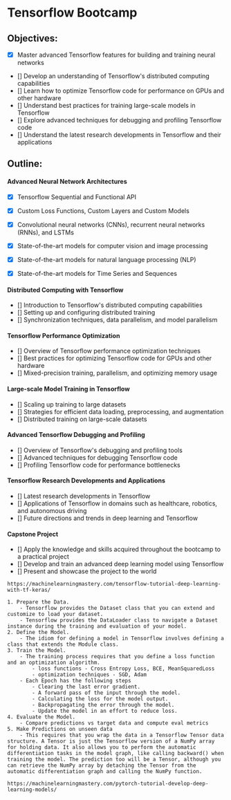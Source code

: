 
# Tensorflow Bootcamp

## Objectives:

- [x] Master advanced Tensorflow features for building and training neural networks
- [] Develop an understanding of Tensorflow's distributed computing capabilities
- [] Learn how to optimize Tensorflow code for performance on GPUs and other hardware
- [] Understand best practices for training large-scale models in Tensorflow
- [] Explore advanced techniques for debugging and profiling Tensorflow code
- [] Understand the latest research developments in Tensorflow and their applications

## Outline:

#### Advanced Neural Network Architectures

- [x] Tensorflow Sequential and Functional API
- [x] Custom Loss Functions, Custom Layers and Custom Models
- [x] Convolutional neural networks (CNNs), recurrent neural networks (RNNs), and LSTMs
- [x] State-of-the-art models for computer vision and image processing 
- [x] State-of-the-art models for natural language processing (NLP)
- [x] State-of-the-art models for Time Series and Sequences


#### Distributed Computing with Tensorflow

- [] Introduction to Tensorflow's distributed computing capabilities
- [] Setting up and configuring distributed training
- [] Synchronization techniques, data parallelism, and model parallelism

#### Tensorflow Performance Optimization

- [] Overview of Tensorflow performance optimization techniques
- [] Best practices for optimizing Tensorflow code for GPUs and other hardware
- [] Mixed-precision training, parallelism, and optimizing memory usage

#### Large-scale Model Training in Tensorflow

- [] Scaling up training to large datasets
- [] Strategies for efficient data loading, preprocessing, and augmentation
- [] Distributed training on large-scale datasets

#### Advanced Tensorflow Debugging and Profiling

- [] Overview of Tensorflow's debugging and profiling tools
- [] Advanced techniques for debugging Tensorflow code
- [] Profiling Tensorflow code for performance bottlenecks

#### Tensorflow Research Developments and Applications

- [] Latest research developments in Tensorflow
- [] Applications of Tensorflow in domains such as healthcare, robotics, and autonomous driving
- [] Future directions and trends in deep learning and Tensorflow

#### Capstone Project

- [] Apply the knowledge and skills acquired throughout the bootcamp to a practical project
- [] Develop and train an advanced deep learning model using Tensorflow
- [] Present and showcase the project to the world




```
https://machinelearningmastery.com/tensorflow-tutorial-deep-learning-with-tf-keras/ 

1. Prepare the Data. 
    - Tensorflow provides the Dataset class that you can extend and customize to load your dataset.
    - Tensorflow provides the DataLoader class to navigate a Dataset instance during the training and evaluation of your model.
2. Define the Model.
    - The idiom for defining a model in Tensorflow involves defining a class that extends the Module class.
3. Train the Model.
    - The training process requires that you define a loss function and an optimization algorithm.
        - loss functions - Cross Entropy Loss, BCE, MeanSquaredLoss
        - optimization techniques - SGD, Adam
    - Each Epoch has the following steps 
        - Clearing the last error gradient.
        - A forward pass of the input through the model.
        - Calculating the loss for the model output.
        - Backpropagating the error through the model.
        - Update the model in an effort to reduce loss.
4. Evaluate the Model.
    - Compare predictions vs target data and compute eval metrics 
5. Make Predictions on unseen data
    - This requires that you wrap the data in a Tensorflow Tensor data structure. A Tensor is just the Tensorflow version of a NumPy array for holding data. It also allows you to perform the automatic differentiation tasks in the model graph, like calling backward() when training the model. The prediction too will be a Tensor, although you can retrieve the NumPy array by detaching the Tensor from the automatic differentiation graph and calling the NumPy function.
```

```
https://machinelearningmastery.com/pytorch-tutorial-develop-deep-learning-models/
```